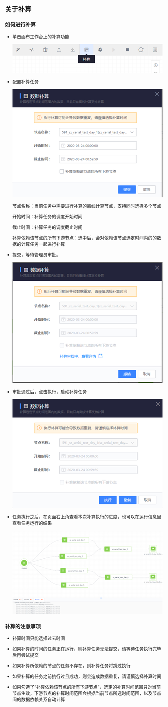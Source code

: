 ## 关于补算

### 如何进行补算

* 单击画布工作台上的补算功能

    ![](../../../assets/dataflow/dataflow_batch_busuan.png)

* 配置补算任务

    ![](../../../assets/dataflow/dataflow_batch_busuan_config.png)

    节点名称：当前任务中需要进行补算的离线计算节点，支持同时选择多个节点

    开始时间：补算任务的调度开始时间

    截止时间：补算任务的调度截止时间

    补算依赖该节点的所有下游节点：选中后，会对依赖该节点选定时间内的的数据的计算任务一起进行补算

* 提交，等待管理员审批。

    ![](../../../assets/dataflow/dataflow_batch_busuan_shenpi.png)

* 审批通过后，点击执行，启动补算任务

    ![](../../../assets/dataflow/dataflow_batch_busuan_qidong.png)

* 任务执行之后，在页面右上角查看本次补算执行的进度，也可以在运行信息里查看任务运行的结果

    ![](../../../assets/dataflow/dataflow_batch_busuan_zhixing.png)

### 补算的注意事项

* 补算时间只能选择过去时间

* 如果补算的时间的任务正在运行，则补算任务无法提交，请等待任务执行完毕后再尝试提交

* 如果补算所依赖的节点的任务不存在，则补算任务将跳过执行

* 如果补算的任务之前执行过且成功，则会造成数据重复，请谨慎选择补算时间

* 如果勾选了“补算依赖该节点的所有下游节点”，选定的补算时间范围只对当前节点生效，下游节点的补算时间范围会根据当前节点所选时间范围，以及节点间的数据依赖关系自动计算
